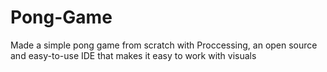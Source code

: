 # Pong-Game

Made a simple pong game from scratch with Proccessing, an open source and easy-to-use IDE that makes it easy to work with visuals
